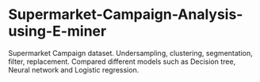 # Supermarket-Campaign-Analysis-using-E-miner

Supermarket Campaign dataset. Undersampling, clustering, segmentation,
filter, replacement. Compared different models such as Decision tree,
Neural network and Logistic regression.
